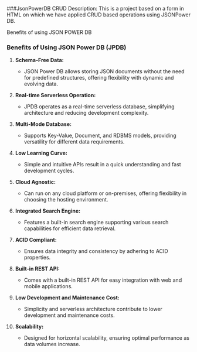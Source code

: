 ###JsonPowerDB CRUD
Description: This is a project based on a form in HTML on which we have applied CRUD based operations using JSONPower DB.

Benefits of using JSON POWER DB
### Benefits of Using JSON Power DB (JPDB)

1. **Schema-Free Data:**
   - JSON Power DB allows storing JSON documents without the need for predefined structures, offering flexibility with dynamic and evolving data.

2. **Real-time Serverless Operation:**
   - JPDB operates as a real-time serverless database, simplifying architecture and reducing development complexity.

3. **Multi-Mode Database:**
   - Supports Key-Value, Document, and RDBMS models, providing versatility for different data requirements.

4. **Low Learning Curve:**
   - Simple and intuitive APIs result in a quick understanding and fast development cycles.

5. **Cloud Agnostic:**
   - Can run on any cloud platform or on-premises, offering flexibility in choosing the hosting environment.

6. **Integrated Search Engine:**
   - Features a built-in search engine supporting various search capabilities for efficient data retrieval.

7. **ACID Compliant:**
   - Ensures data integrity and consistency by adhering to ACID properties.

8. **Built-in REST API:**
   - Comes with a built-in REST API for easy integration with web and mobile applications.

9. **Low Development and Maintenance Cost:**
   - Simplicity and serverless architecture contribute to lower development and maintenance costs.

10. **Scalability:**
    - Designed for horizontal scalability, ensuring optimal performance as data volumes increase.
